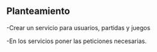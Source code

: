 ## Planteamiento

-Crear un servicio para usuarios, partidas y juegos

-En los servicios poner las peticiones necesarias.
